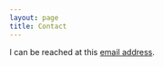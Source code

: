 ```yaml
---
layout: page
title: Contact
---
```

I can be reached at this [email address](mailto:swetasudha.panda@oracle.com).

